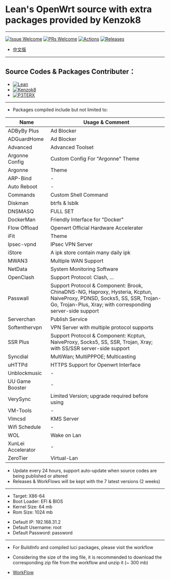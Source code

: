 # Lean's OpenWrt source with extra packages provided by Kenzok8

----

[1]: https://img.shields.io/badge/Issue-Welcome-brightgreen
[2]: https://github.com/Neurotoxin0/OpenWrt/issues/new
[3]: https://img.shields.io/badge/PRs-Welcome-brightgreen
[4]: https://github.com/Neurotoxin0/OpenWrt/pulls
[5]: https://img.shields.io/github/workflow/status/Neurotoxin0/OpenWrt/Project%20Openwrt%20CL
[6]: https://github.com/Neurotoxin0/OpenWrt/actions
[7]: https://img.shields.io/github/v/release/Neurotoxin0/OpenWrt
[8]: https://github.com/Neurotoxin0/OpenWrt/releases

[![Issue Welcome][1]][2]
[![PRs Welcome][3]][4]
[![Actions][5]][6]
[![Releases][7]][8]
- [中文版](https://github.com/Neurotoxin0/OpenWrt/blob/master/README.md "中文版")

----

## Source Codes & Packages Contributer：
+ [![Lean](https://img.shields.io/badge/OpenWrt%20Source%20Code-Lean-brightgreen?style=flat-square&logo=appveyor)](https://github.com/coolsnowwolf/lede) 
+ [![Kenzok8](https://img.shields.io/badge/OpenWrt%20Extra%20Packages-Kenzok8-brightgreen?style=flat-square&logo=appveyor)](https://github.com/kenzok8/openwrt-packages) 
+ [![P3TERX](https://img.shields.io/badge/Github%20WorkFlow%20Auto%20Build-P3TERX-brightgreen?style=flat-square&logo=appveyor)](https://github.com/P3TERX/Actions-OpenWrt)

----

+ Packages compiled include but not limited to: 

|Name|Usage & Comment
-|-
|ADByBy Plus|Ad Blocker|
|ADGuardHome|Ad Blocker|
|Advanced|Advanced Toolset|
|Argonne Config|Custom Config For "Argonne" Theme|
|Argonne|Theme|
|ARP-Bind|-|
|Auto Reboot|-|
|Commands|Custom Shell Command|
|Diskman|btrfs & lsblk|
|DNSMASQ|FULL SET|
|DockerMan|Friendly Interface for "Docker"|
|Flow Offload|Openwrt Official Hardware Accelerater|
|iFit|Theme|
|Ipsec-vpnd|IPsec VPN Server|
|iStore|A ipk store contain many daily ipk|
|MWAN3|Multiple WAN Support|
|NetData|System Monitoring Software|
|OpenClash|Support Protocol: Clash, ...|
|Passwall|Support Protocol & Component: Brook, ChinaDNS-NG, Haproxy, Hysteria, Kcptun, NaiveProxy, PDNSD, Socks5, SS, SSR, Trojan-Go, Trojan-Plus, Xray; with corresponding server-side support|
|Serverchan|Publish Service|
|Softenthervpn|VPN Server with multiple protocol supports|
|SSR Plus|Support Protocol & Component: Kcptun, NaiveProxy, Socks5, SS, SSR, Trojan, Xray; with SS/SSR server-side support|
|Syncdial|MultiWan; MultiPPPOE; Multicasting|
|uHTTPd|HTTPS Support for Openwrt Interface|
|Unblockmusic|-|
|UU Game Booster|-|
|VerySync|Limited Version; upgrade required before using|
|VM-Tools|-|
|Vlmcsd|KMS Server|
|Wifi Schedule|-|
|WOL|Wake on Lan|
|XunLei Accelerator|-|
|ZeroTier|Virtual-Lan|

- Update every 24 hours, support auto-update when source codes are being published or altered
- Releases & WorkFlows will be kept with the 7 latest versions (2 weeks)

----

- Target: X86-64
- Boot Loader: EFI & BIOS
- Kernel Size: 64 mb
- Rom Size: 1024 mb
+ Default IP: 192.168.31.2
+ Default Username: root
+ Default Password: password

----

+ For BuildInfo and compiled luci packages, please visit the workflow
- Considering the size of the img file, it is recommended to download the corresponding zip file from the workflow and unzip it (~ 300 mb)
+ [WorkFlow](https://github.com/Neurotoxin0/OpenWrt/actions "WorkFlow")
